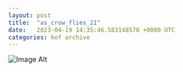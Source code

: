 ```yaml
---
layout:	post
title:	"as_crow_flies_21"
date:	2023-04-19 14:35:46.583148578 +0000 UTC
categories:	kof archive
---
```


![Image Alt](https://k0f.github.io/assets/as_crow_flies_21.png)